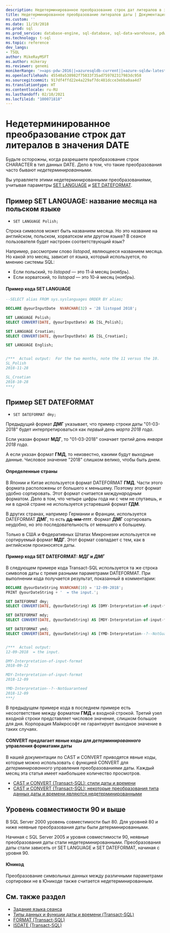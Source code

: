 ```yaml
---
description: Недетерминированное преобразование строк дат литералов в значения DATE
title: Недетерминированное преобразование литералов даты | Документация Майкрософт
ms.custom: ''
ms.date: 11/19/2018
ms.prod: sql
ms.prod_service: database-engine, sql-database, sql-data-warehouse, pdw
ms.technology: t-sql
ms.topic: reference
dev_langs:
- TSQL
author: MikeRayMSFT
ms.author: mikeray
ms.reviewer: genemi
monikerRange: '>=aps-pdw-2016||=azuresqldb-current||=azure-sqldw-latest||>=sql-server-2016||>=sql-server-linux-2017||=azuresqldb-mi-current'
ms.openlocfilehash: 45540a538982f75033f35ad759782317983dc958
ms.sourcegitcommit: 917df4ffd22e4a229af7dc481dcce3ebba0aa4d7
ms.translationtype: HT
ms.contentlocale: ru-RU
ms.lasthandoff: 02/10/2021
ms.locfileid: "100071818"
---
```

# <a name="nondeterministic-conversion-of-literal-date-strings-into-date-values"></a>Недетерминированное преобразование строк дат литералов в значения DATE

Будьте осторожны, когда разрешаете преобразование строк CHARACTER в тип данных DATE. Дело в том, что такие преобразования часто бывают _недетерминированными_.

Вы управляете этими недетерминированными преобразованиями, учитывая параметры [SET LANGUAGE](../statements/set-language-transact-sql.md) и [SET DATEFORMAT](../statements/set-dateformat-transact-sql.md).



## <a name="set-language-example-month-name-in-polish"></a>Пример SET LANGUAGE: название месяца на польском языке

- `SET LANGUAGE Polish;`

Строка символов может быть названием месяца. Но это название на английском, польском, хорватском или другом языке? В сеансе пользователя будет настроен соответствующий язык?

Например, рассмотрим слово _listopad_, являющееся названием месяца. Но какой это месяц, зависит от языка, который используется, по мнению системы SQL:
- Если польский, то _listopad_ — это 11-й месяц (_ноябрь_).
- Если хорватский, то _listopad_ — это 10-й месяц (_ноябрь_).

#### <a name="code-example-of-set-language"></a>Пример кода SET LANGUAGE

```sql
--SELECT alias FROM sys.syslanguages ORDER BY alias;

DECLARE @yourInputDate  NVARCHAR(32) = '28 listopad 2018';

SET LANGUAGE Polish;
SELECT CONVERT(DATE, @yourInputDate) AS [SL_Polish];

SET LANGUAGE Croatian;
SELECT CONVERT(DATE, @yourInputDate) AS [SL_Croatian];

SET LANGUAGE English;


/***  Actual output:  For the two months, note the 11 versus the 10.
SL_Polish
2018-11-28

SL_Croatian
2018-10-28
***/
```



## <a name="set-dateformat-example"></a>Пример SET DATEFORMAT

- `SET DATEFORMAT dmy;`

Предыдущий формат **ДМГ** указывает, что пример строки даты "01-03-2018" будет интерпретироваться как _первый день марта 2018 года_.

Если указан формат **МДГ**, то "01-03-2018" означает _третий день января 2018 года_.

А если указан формат **ГМД**, то неизвестно, какими будут выходные данные. Числовое значение "2018" слишком велико, чтобы быть днем.
<!--
The preceding claim of "no guarantee" might be incorrect, in the minds of the SQL query engine Developer team?
-->

#### <a name="specific-countries"></a>Определенные страны

В Японии и Китае используется формат DATEFORMAT **ГМД**. Части этого формата расположены от большего к меньшему. Поэтому этот формат удобно сортировать. Этот формат считается _международным_ форматом. Дело в том, что четыре цифры года ни с чем не спутаешь, и ни в одной стране не используется устаревший формат **ГДМ**.

В других странах, например Германии и Франции, используется DATEFORMAT **ДМГ**, то есть **дд-мм-гггг**. Формат **ДМГ** сортировать неудобно, но это последовательность от меньшего к большему.

Только в США и Федеративных Штатах Микронезии используется не сортируемый формат **МДГ**. Этот формат совпадает с тем, как в английском произносятся даты.

#### <a name="code-example-of-set-dateformat-mdy-versus-dmy"></a>Пример кода SET DATEFORMAT: *МДГ* и *ДМГ*

В следующем примере кода Transact-SQL используется та же строка символов даты с тремя разными параметрами DATEFORMAT. При выполнении кода получается результат, показанный в комментарии:

```sql
DECLARE @yourDateString NVARCHAR(10) = '12-09-2018';
PRINT @yourDateString + '  = the input.';

SET DATEFORMAT dmy;
SELECT CONVERT(DATE, @yourDateString) AS [DMY-Interpretation-of-input-format];

SET DATEFORMAT mdy;
SELECT CONVERT(DATE, @yourDateString) AS [MDY-Interpretation-of-input-format];

SET DATEFORMAT ymd;
SELECT CONVERT(DATE, @yourDateString) AS [YMD-Interpretation--?--NotGuaranteed];


/***  Actual output:
12-09-2018  = the input.

DMY-Interpretation-of-input-format
2018-09-12

MDY-Interpretation-of-input-format
2018-12-09

YMD-Interpretation--?--NotGuaranteed
2018-12-09
***/
```

В предыдущем примере кода в последнем примере есть несоответствие между форматом **ГМД** и входной строкой. Третий узел входной строки представляет числовое значение, слишком большое для дня. Корпорация Майкрософт не гарантирует выходное значение в таких случаях.

#### <a name="convert-offers-explicit-codes-for-_deterministic_-control-of-date-formats"></a>CONVERT предлагает явные коды для _детерминированного_ управления форматами даты

В нашей документации по CAST и CONVERT приводятся явные коды, которые можно использовать с функцией CONVERT для _детерминированного_ управления преобразованиями даты. Каждый месяц эта статья имеет наибольшее количество просмотров.

- [CAST и CONVERT (Transact-SQL): стили даты и времени](../functions/cast-and-convert-transact-sql.md#date-and-time-styles)
- [CAST и CONVERT (Transact-SQL): некоторые преобразования типа данных даты и времени являются недетерминированными](../functions/cast-and-convert-transact-sql.md#certain-datetime-conversions-are-nondeterministic)



## <a name="compatibility-level-90-and-above"></a>Уровень совместимости 90 и выше

В SQL Server 2000 уровень совместимости был 80. Для уровней 80 и ниже неявные преобразования даты были детерминированными.

Начиная с SQL Server 2005 и уровня совместимости 90, неявные преобразования даты стали недетерминированными. Преобразования даты стали зависеть от SET LANGUAGE и SET DATEFORMAT, начиная с уровня 90.

#### <a name="unicode"></a>Юникод

<!-- The next live sentence needs an explanatory example!  N'somethingHere?'.
-->
Преобразование символьных данных между различными параметрами сортировки не в Юникоде также считается недетерминированным.



## <a name="see-also"></a>См. также раздел

- [Задание языка сеанса](../../relational-databases/collations/set-a-session-language.md)
- [Типы данных и функции даты и времени (Transact-SQL)](../functions/date-and-time-data-types-and-functions-transact-sql.md)
- [FORMAT (Transact-SQL)](../functions/format-transact-sql.md)
- [ISDATE (Transact-SQL)](../functions/isdate-transact-sql.md)



<!--
This new article is linked-to by the following articles (at least initially on 2018/11/19).....
...
* docs/relational-databases/views/create-indexed-views.md
* docs/relational-databases/indexes/indexes-on-computed-columns.md
* docs/t-sql/functions/cast-and-convert-transact-sql.md
...
As a reaction to public PR 1279, this approach of creating a new article to link to is a better alternative than a docs/includes/ approach.
GeneMi (MightyPen), 2018/11/19
-->

